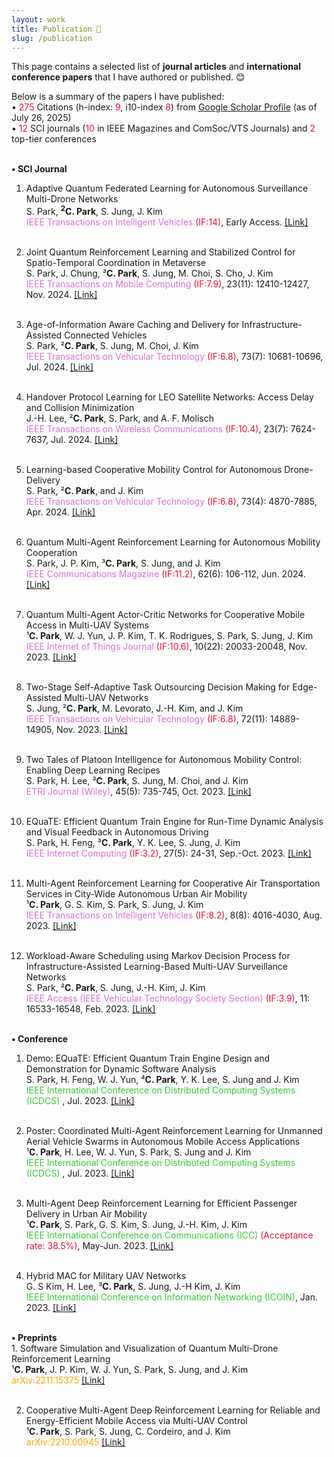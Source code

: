 ```yaml
---
layout: work
title: Publication 📕
slug: /publication
---
```


This page contains a selected list of <b>journal articles</b> and <b>international conference papers</b> that I have authored or published. 😊
<br/>

Below is a summary of the papers I have published: <br/>
• <font color='#dc143c'>275</font> Citations (h-index: <font color='#dc143c'>9</font>, i10-index <font color='#dc143c'>8</font>) from <a href="https://scholar.google.com/citations?hl=ko&user=fGD7V2IAAAAJ">Google Scholar Profile</a> (as of July 26, 2025) <br/>
• <font color='#dc143c'>12</font> SCI journals (<font color='#dc143c'>10</font> in IEEE Magazines and ComSoc/VTS Journals) and <font color='#dc143c'>2</font> top-tier conferences <br/>
<br/>

<p>
  <b>• SCI Journal</b> <br/>

  1. Adaptive Quantum Federated Learning for Autonomous Surveillance Multi-Drone Networks <br/>
  S. Park, <b><sup>2</sup>C. Park</b>, S. Jung, J. Kim <br/>
  <font color='#da70d6'>IEEE Transactions on Intelligent Vehicles</font>
  <font color='#dc143c'>(IF:14)</font>, Early Access.
  <a href="https://ieeexplore.ieee.org/abstract/document/10764760">[Link]</a><br/><br/>

  2. Joint Quantum Reinforcement Learning and Stabilized Control for Spatio-Temporal Coordination in Metaverse <br/>
  S. Park, J. Chung, ³<b>C. Park</b>, S. Jung, M. Choi, S. Cho, J. Kim <br/>
  <font color='#da70d6'>IEEE Transactions on Mobile Computing</font> <font color='#dc143c'>(IF:7.9)</font>, 23(11): 12410-12427, Nov. 2024. <a href="https://ieeexplore.ieee.org/abstract/document/10543150">[Link]</a><br/><br/>

  3. Age-of-Information Aware Caching and Delivery for Infrastructure-Assisted Connected Vehicles <br/>
  S. Park, ²<b>C. Park</b>, S. Jung, M. Choi, J. Kim <br/>
  <font color='#da70d6'>IEEE Transactions on Vehicular Technology</font> <font color='#dc143c'>(IF:6.8)</font>, 73(7): 10681-10696, Jul. 2024. <a href="https://ieeexplore.ieee.org/abstract/document/10491361">[Link]</a><br/><br/>

  4. Handover Protocol Learning for LEO Satellite Networks: Access Delay and Collision Minimization <br/>
  J.-H. Lee, ²<b>C. Park</b>, S. Park, and A. F. Molisch <br/>
  <font color='#da70d6'>IEEE Transactions on Wireless Communications</font> <font color='#dc143c'>(IF:10.4)</font>, 23(7): 7624-7637, Jul. 2024. <a href="https://ieeexplore.ieee.org/abstract/document/10371217">[Link]</a><br/><br/>

  5. Learning-based Cooperative Mobility Control for Autonomous Drone-Delivery <br/>
  S. Park, ²<b>C. Park</b>, and J. Kim <br/>
  <font color='#da70d6'>IEEE Transactions on Vehicular Technology</font> <font color='#dc143c'>(IF:6.8)</font>, 73(4): 4870-7885, Apr. 2024. <a href="https://ieeexplore.ieee.org/abstract/document/10310117">[Link]</a><br/><br/>

  6. Quantum Multi-Agent Reinforcement Learning for Autonomous Mobility Cooperation <br/>
  S. Park, J. P. Kim, ³<b>C. Park</b>, S. Jung, and J. Kim <br/>
  <font color='#da70d6'>IEEE Communications Magazine</font> <font color='#dc143c'>(IF:11.2)</font>, 62(6): 106-112, Jun. 2024. <a href="https://ieeexplore.ieee.org/abstract/document/10232949">[Link]</a><br/><br/>

  7. Quantum Multi-Agent Actor-Critic Networks for Cooperative Mobile Access in Multi-UAV Systems <br/>
  ¹<b>C. Park</b>, W. J. Yun, J. P. Kim, T. K. Rodrigues, S. Park, S. Jung, J. Kim <br/>
  <font color='#da70d6'>IEEE Internet of Things Journal</font> <font color='#dc143c'>(IF:10.6)</font>, 10(22): 20033-20048, Nov. 2023. <a href="https://ieeexplore.ieee.org/abstract/document/10143981">[Link]</a><br/><br/>

  8. Two-Stage Self-Adaptive Task Outsourcing Decision Making for Edge-Assisted Multi-UAV Networks <br/>
  S. Jung, ²<b>C. Park</b>, M. Levorato, J.-H. Kim, and J. Kim <br/>
  <font color='#da70d6'>IEEE Transactions on Vehicular Technology</font> <font color='#dc143c'>(IF:6.8)</font>, 72(11): 14889-14905, Nov. 2023. <a href="https://ieeexplore.ieee.org/abstract/document/10144676">[Link]</a><br/><br/>

  9. Two Tales of Platoon Intelligence for Autonomous Mobility Control: Enabling Deep Learning Recipes <br/>
  S. Park, H. Lee, ³<b>C. Park</b>, S. Jung, M. Choi, and J. Kim <br/>
  <font color='#da70d6'>ETRI Journal (Wiley)</font>, 45(5): 735-745, Oct. 2023. <a href="https://onlinelibrary.wiley.com/doi/full/10.4218/etrij.2023-0132">[Link]</a><br/><br/>

  10. EQuaTE: Efficient Quantum Train Engine for Run-Time Dynamic Analysis and Visual Feedback in Autonomous Driving <br/>
  S. Park, H. Feng, ³<b>C. Park</b>, Y. K. Lee, S. Jung, J. Kim <br/>
  <font color='#da70d6'>IEEE Internet Computing</font> <font color='#dc143c'>(IF:3.2)</font>, 27(5): 24-31, Sep.-Oct. 2023. <a href="https://ieeexplore.ieee.org/abstract/document/10229500">[Link]</a><br/><br/>

  11. Multi-Agent Reinforcement Learning for Cooperative Air Transportation Services in City-Wide Autonomous Urban Air Mobility <br/>
  ¹<b>C. Park</b>, G. S. Kim, S. Park, S. Jung, J. Kim <br/>
  <font color='#da70d6'>IEEE Transactions on Intelligent Vehicles</font> <font color='#dc143c'>(IF:8.2)</font>, 8(8): 4016-4030, Aug. 2023. <a href="https://ieeexplore.ieee.org/abstract/document/10144378">[Link]</a><br/><br/>

  12. Workload-Aware Scheduling using Markov Decision Process for Infrastructure-Assisted Learning-Based Multi-UAV Surveillance Networks <br/>
  S. Park, ²<b>C. Park</b>, S. Jung, J.-H. Kim, J. Kim <br/>
  <font color='#da70d6'>IEEE Access (IEEE Vehicular Technology Society Section)</font> <font color='#dc143c'>(IF:3.9)</font>, 11: 16533-16548, Feb. 2023. <a href="https://ieeexplore.ieee.org/abstract/document/10045685">[Link]</a><br/><br/>
</p>

<p>
  <b>• Conference</b><br/>

  1. Demo: EQuaTE: Efficient Quantum Train Engine Design and Demonstration for Dynamic Software Analysis <br/>
  S. Park, H. Feng, W. J. Yun, ⁴<b>C. Park</b>, Y. K. Lee, S. Jung and J. Kim <br/>
  <font color='#32cd32'>IEEE International Conference on Distributed Computing Systems (ICDCS)</font> <font color='#dc143c'></font>, Jul. 2023. <a href="https://ieeexplore.ieee.org/abstract/document/10272530">[Link]</a><br/><br/>

  2. Poster: Coordinated Multi-Agent Reinforcement Learning for Unmanned Aerial Vehicle Swarms in Autonomous Mobile Access Applications <br/>
  ¹<b>C. Park</b>, H. Lee, W. J. Yun, S. Park, S. Jung and J. Kim <br/>
  <font color='#32cd32'>IEEE International Conference on Distributed Computing Systems (ICDCS)</font> <font color='#dc143c'></font>, Jul. 2023. <a href="https://ieeexplore.ieee.org/abstract/document/10272444">[Link]</a><br/><br/>

  3. Multi-Agent Deep Reinforcement Learning for Efficient Passenger Delivery in Urban Air Mobility <br/>
  ¹<b>C. Park</b>, S. Park, G. S. Kim, S. Jung, J.-H. Kim, J. Kim <br/>
  <font color='#32cd32'>IEEE International Conference on Communications (ICC)</font> <font color='#dc143c'>(Acceptance rate: 38.5%)</font>, May-Jun. 2023. <a href="https://ieeexplore.ieee.org/abstract/document/10279436">[Link]</a><br/><br/>

  4. Hybrid MAC for Military UAV Networks <br/>
  G. S Kim, H. Lee, ³<b>C. Park</b>, S. Jung, J.-H Kim, J. Kim <br/>
  <font color='#32cd32'>IEEE International Conference on Information Networking (ICOIN)</font>, Jan. 2023. <a href="https://ieeexplore.ieee.org/abstract/document/10048910">[Link]</a><br/><br/>
</p>

<p>
  <b>• Preprints</b><br/>
  1. Software Simulation and Visualization of Quantum Multi-Drone Reinforcement Learning <br/>
  ¹<b>C. Park</b>, J. P. Kim, W. J. Yun, S. Park, S. Jung, and J. Kim <br/>
  <font color='#ffa500'>arXiv:2211.15375</font> <a href="https://arxiv.org/abs/2211.15375">[Link]</a><br/><br/>

  2. Cooperative Multi-Agent Deep Reinforcement Learning for Reliable and Energy-Efficient Mobile Access via Multi-UAV Control <br/>
  ¹<b>C. Park</b>, S. Park, S. Jung, C. Cordeiro, and J. Kim <br/>
  <font color='#ffa500'>arXiv:2210.00945</font> <a href="https://arxiv.org/abs/2210.00945">[Link]</a>
</p>
